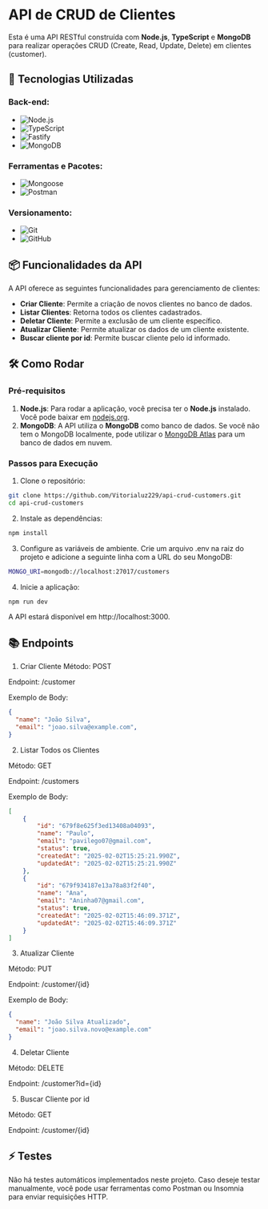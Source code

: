 # API de CRUD de Clientes

Esta é uma API RESTful construída com **Node.js**, **TypeScript** e **MongoDB** para realizar operações CRUD (Create, Read, Update, Delete) em clientes (customer).

## 🚀 Tecnologias Utilizadas

### **Back-end:**
- ![Node.js](https://img.shields.io/badge/node.js-6DA55F?style=for-the-badge&logo=node.js&logoColor=white)
- ![TypeScript](https://img.shields.io/badge/typescript-%23007ACC.svg?style=for-the-badge&logo=typescript&logoColor=white)
- ![Fastify](https://img.shields.io/badge/fastify-%23000000.svg?style=for-the-badge&logo=fastify&logoColor=white)
- ![MongoDB](https://img.shields.io/badge/MongoDB-%234ea94b.svg?style=for-the-badge&logo=mongodb&logoColor=white)

### **Ferramentas e Pacotes:**
- ![Mongoose](https://img.shields.io/badge/Mongoose-%233e1d1d.svg?style=for-the-badge&logo=mongoose&logoColor=white)
- ![Postman](https://img.shields.io/badge/Postman-FF6C37?style=for-the-badge&logo=postman&logoColor=white)

### **Versionamento:**
- ![Git](https://img.shields.io/badge/git-%23F05033.svg?style=for-the-badge&logo=git&logoColor=white)
- ![GitHub](https://img.shields.io/badge/github-%23121011.svg?style=for-the-badge&logo=github&logoColor=white)

## 📦 Funcionalidades da API

A API oferece as seguintes funcionalidades para gerenciamento de clientes:

- **Criar Cliente**: Permite a criação de novos clientes no banco de dados.
- **Listar Clientes**: Retorna todos os clientes cadastrados.
- **Deletar Cliente**: Permite a exclusão de um cliente específico.
- **Atualizar Cliente**: Permite atualizar os dados de um cliente existente.
- **Buscar cliente por id**: Permite buscar cliente pelo id informado.

## 🛠️ Como Rodar

### Pré-requisitos

1. **Node.js**: Para rodar a aplicação, você precisa ter o **Node.js** instalado. Você pode baixar em [nodejs.org](https://nodejs.org/).
2. **MongoDB**: A API utiliza o **MongoDB** como banco de dados. Se você não tem o MongoDB localmente, pode utilizar o [MongoDB Atlas](https://www.mongodb.com/cloud/atlas) para um banco de dados em nuvem.

### Passos para Execução

1. Clone o repositório:

```bash
git clone https://github.com/Vitorialuz229/api-crud-customers.git
cd api-crud-customers
```

2. Instale as dependências:
   
```bash
npm install
```

3. Configure as variáveis de ambiente. Crie um arquivo .env na raiz do projeto e adicione a seguinte linha com a URL do seu MongoDB:
```bash
MONGO_URI=mongodb://localhost:27017/customers
```

4. Inicie a aplicação:
```bash
npm run dev
```
A API estará disponível em http://localhost:3000.

## 📚 Endpoints
1. Criar Cliente
Método: POST

Endpoint: /customer

Exemplo de Body:
```json
{
  "name": "João Silva",
  "email": "joao.silva@example.com",
}
```

2. Listar Todos os Clientes
   
Método: GET

Endpoint: /customers

Exemplo de Body:
```json
[
	{
		"id": "679f8e625f3ed13408a04093",
		"name": "Paulo",
		"email": "pavilego07@gmail.com",
		"status": true,
		"createdAt": "2025-02-02T15:25:21.990Z",
		"updatedAt": "2025-02-02T15:25:21.990Z"
	},
	{
		"id": "679f934187e13a78a83f2f40",
		"name": "Ana",
		"email": "Aninha07@gmail.com",
		"status": true,
		"createdAt": "2025-02-02T15:46:09.371Z",
		"updatedAt": "2025-02-02T15:46:09.371Z"
	}
]
```
3. Atualizar Cliente
   
Método: PUT

Endpoint: /customer/{id}

Exemplo de Body:

```json
{
  "name": "João Silva Atualizado",
  "email": "joao.silva.novo@example.com"
}
```

4. Deletar Cliente
   
Método: DELETE

Endpoint: /customer?id={id}

5. Buscar Cliente por id
   
Método: GET 

Endpoint: /customer/{id}

## ⚡ Testes
Não há testes automáticos implementados neste projeto. Caso deseje testar manualmente, você pode usar ferramentas como Postman ou Insomnia para enviar requisições HTTP.
